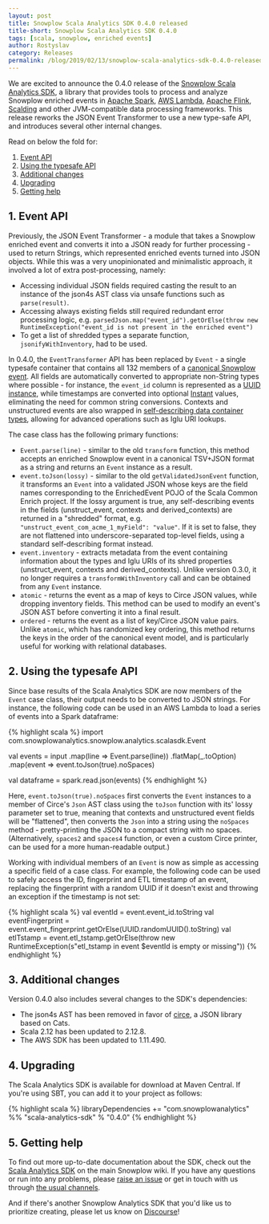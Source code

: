 ```yaml
---
layout: post
title: Snowplow Scala Analytics SDK 0.4.0 released
title-short: Snowplow Scala Analytics SDK 0.4.0
tags: [scala, snowplow, enriched events]
author: Rostyslav
category: Releases
permalink: /blog/2019/02/13/snowplow-scala-analytics-sdk-0.4.0-released/
---
```


We are excited to announce the 0.4.0 release of the [Snowplow Scala Analytics SDK][sdk-repo], a library that provides tools to process and analyze Snowplow enriched events in [Apache Spark][spark], [AWS Lambda][lambda], [Apache Flink][flink], [Scalding][scalding] and other JVM-compatible data processing frameworks. This release reworks the JSON Event Transformer to use a new type-safe API, and introduces several other internal changes.

Read on below the fold for:

1. [Event API](#event-api)
2. [Using the typesafe API](#typesafe-api)
3. [Additional changes](#additional-changes)
4. [Upgrading](#upgrading)
5. [Getting help](#help)

<!--more-->

<h2 id="event-api">1. Event API</h2>

Previously, the JSON Event Transformer - a module that takes a Snowplow enriched event and converts it into a JSON ready for further processing - used to return Strings, which represented enriched events turned into JSON objects. While this was a very unopinionated and minimalistic approach, it involved a lot of extra post-processing, namely:

- Accessing individual JSON fields required casting the result to an instance of the json4s AST class via unsafe functions such as `parse(result)`.
- Accessing always existing fields still required redundant error processing logic, e.g. `parsedJson.map("event_id").getOrElse(throw new RuntimeException("event_id is not present in the enriched event")`
- To get a list of shredded types a separate function, `jsonifyWithInventory`, had to be used.

In 0.4.0, the `EventTransformer` API has been replaced by `Event` - a single typesafe container that contains all 132 members of a [canonical Snowplow event][canonical-event-model]. All fields are automatically converted to appropriate non-String types where possible - for instance, the `event_id` column is represented as a [UUID instance][java-uuid], while timestamps are converted into optional [Instant][java-instant] values, eliminating the need for common string conversions. Contexts and unstructured events are also wrapped in [self-describing data container types][self-describing-type], allowing for advanced operations such as Iglu URI lookups.

The case class has the following primary functions:

- `Event.parse(line)` - similar to the old `transform` function, this method accepts an enriched Snowplow event in a canonical TSV+JSON format as a string and returns an `Event` instance as a result.
- `event.toJson(lossy)` - similar to the old `getValidatedJsonEvent` function, it transforms an `Event` into a validated JSON whose keys are the field names corresponding to the EnrichedEvent POJO of the Scala Common Enrich project. If the lossy argument is true, any self-describing events in the fields (unstruct_event, contexts and derived_contexts) are returned in a "shredded" format, e.g. `"unstruct_event_com_acme_1_myField": "value"`. If it is set to false, they are not flattened into underscore-separated top-level fields, using a standard self-describing format instead.
- `event.inventory` - extracts metadata from the event containing information about the types and Iglu URIs of its shred properties (unstruct_event, contexts and derived_contexts). Unlike version 0.3.0, it no longer requires a `transformWithInventory` call and can be obtained from any `Event` instance.
- `atomic` - returns the event as a map of keys to Circe JSON values, while dropping inventory fields. This method can be used to modify an event's JSON AST before converting it into a final result.
- `ordered` - returns the event as a list of key/Circe JSON value pairs. Unlike `atomic`, which has randomized key ordering, this method returns the keys in the order of the canonical event model, and is particularly useful for working with relational databases.

<h2 id="typesafe-api">2. Using the typesafe API</h2>

Since base results of the Scala Analytics SDK are now members of the `Event` case class, their output needs to be converted to JSON strings. For instance, the following code can be used in an AWS Lambda to load a series of events into a Spark dataframe:

{% highlight scala %}
import com.snowplowanalytics.snowplow.analytics.scalasdk.Event

val events = input
  .map(line => Event.parse(line))
  .flatMap(_.toOption)
  .map(event => event.toJson(true).noSpaces)

val dataframe = spark.read.json(events)
{% endhighlight %}

Here, `event.toJson(true).noSpaces` first converts the `Event` instances to a member of Circe's `Json` AST class using the `toJson` function with its' lossy parameter set to true, meaning that contexts and unstructured event fields will be "flattened", then converts the `Json` into a string using the `noSpaces` method - pretty-printing the JSON to a compact string with no spaces. (Alternatively, `spaces2` and `spaces4` function, or even a custom Circe printer, can be used for a more human-readable output.)

Working with individual members of an `Event` is now as simple as accessing a specific field of a case class. For example, the following code can be used to safely access the ID, fingerprint and ETL timestamp of an event, replacing the fingerprint with a random UUID if it doesn't exist and throwing an exception if the timestamp is not set:

{% highlight scala %}
val eventId = event.event_id.toString
val eventFingerprint = event.event_fingerprint.getOrElse(UUID.randomUUID().toString)
val etlTstamp = event.etl_tstamp.getOrElse(throw new RuntimeException(s"etl_tstamp in event $eventId is empty or missing"))
{% endhighlight %}

<h2 id="additional-changes">3. Additional changes</h2>

Version 0.4.0 also includes several changes to the SDK's dependencies:

- The json4s AST has been removed in favor of [circe][circe], a JSON library based on Cats.
- Scala 2.12 has been updated to 2.12.8.
- The AWS SDK has been updated to 1.11.490.

<h2 id="upgrading">4. Upgrading</h2>

The Scala Analytics SDK is available for download at Maven Central. If you're using SBT, you can add it to your project as follows:

{% highlight scala %}
libraryDependencies += "com.snowplowanalytics" %% "scala-analytics-sdk" % "0.4.0"
{% endhighlight %}

<h2 id="help">5. Getting help</h2>

To find out more up-to-date documentation about the SDK, check out the [Scala Analytics SDK][sdk-docs] on the main Snowplow wiki. If you have any questions or run into any problems, please [raise an issue][issues] or get in touch with us through [the usual channels][talk-to-us].

And if there's another Snowplow Analytics SDK that you'd like us to prioritize creating, please let us know on [Discourse][discourse]!

[sdk-repo]: https://github.com/snowplow/snowplow-scala-analytics-sdk

[spark]: http://spark.apache.org/
[lambda]: https://aws.amazon.com/lambda/
[flink]: https://flink.apache.org/
[scalding]: https://github.com/twitter/scalding

[canonical-event-model]: https://github.com/snowplow/snowplow/wiki/canonical-event-model
[java-uuid]: https://docs.oracle.com/javase/8/docs/api/java/util/UUID.html
[java-instant]: https://docs.oracle.com/javase/8/docs/api/java/time/Instant.html
[self-describing-type]: https://github.com/snowplow/iglu/wiki/Scala-iglu-core#container-types
[circe]: https://github.com/circe/circe

[sdk-docs]: https://github.com/snowplow/snowplow/wiki/Scala-Analytics-SDK
[issues]: https://github.com/snowplow/snowplow-scala-analytics-sdk/issues
[talk-to-us]: https://github.com/snowplow/snowplow/wiki/Talk-to-us
[discourse]: http://discourse.snowplowanalytics.com/
